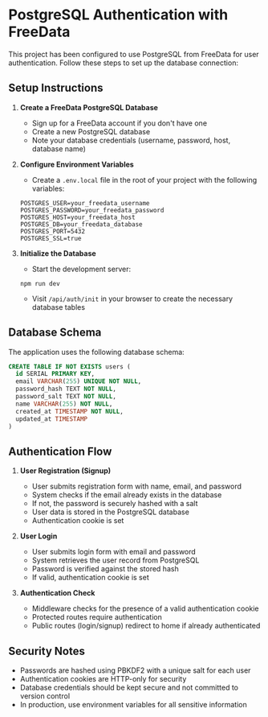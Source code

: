 # PostgreSQL Authentication with FreeData

This project has been configured to use PostgreSQL from FreeData for user authentication. Follow these steps to set up the database connection:

## Setup Instructions

1. **Create a FreeData PostgreSQL Database**
   - Sign up for a FreeData account if you don't have one
   - Create a new PostgreSQL database
   - Note your database credentials (username, password, host, database name)

2. **Configure Environment Variables**
   - Create a `.env.local` file in the root of your project with the following variables:
   ```
   POSTGRES_USER=your_freedata_username
   POSTGRES_PASSWORD=your_freedata_password
   POSTGRES_HOST=your_freedata_host
   POSTGRES_DB=your_freedata_database
   POSTGRES_PORT=5432
   POSTGRES_SSL=true
   ```

3. **Initialize the Database**
   - Start the development server:
   ```
   npm run dev
   ```
   - Visit `/api/auth/init` in your browser to create the necessary database tables

## Database Schema

The application uses the following database schema:

```sql
CREATE TABLE IF NOT EXISTS users (
  id SERIAL PRIMARY KEY,
  email VARCHAR(255) UNIQUE NOT NULL,
  password_hash TEXT NOT NULL,
  password_salt TEXT NOT NULL,
  name VARCHAR(255) NOT NULL,
  created_at TIMESTAMP NOT NULL,
  updated_at TIMESTAMP
)
```

## Authentication Flow

1. **User Registration (Signup)**
   - User submits registration form with name, email, and password
   - System checks if the email already exists in the database
   - If not, the password is securely hashed with a salt
   - User data is stored in the PostgreSQL database
   - Authentication cookie is set

2. **User Login**
   - User submits login form with email and password
   - System retrieves the user record from PostgreSQL
   - Password is verified against the stored hash
   - If valid, authentication cookie is set

3. **Authentication Check**
   - Middleware checks for the presence of a valid authentication cookie
   - Protected routes require authentication
   - Public routes (login/signup) redirect to home if already authenticated

## Security Notes

- Passwords are hashed using PBKDF2 with a unique salt for each user
- Authentication cookies are HTTP-only for security
- Database credentials should be kept secure and not committed to version control
- In production, use environment variables for all sensitive information
